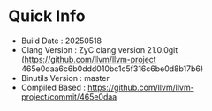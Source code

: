 # Quick Info
* Build Date : 20250518
* Clang Version : ZyC clang version 21.0.0git (https://github.com/llvm/llvm-project 465e0daa6c6b0ddd010bc1c5f316c6be0d8b17b6)
* Binutils Version : master
* Compiled Based : https://github.com/llvm/llvm-project/commit/465e0daa

